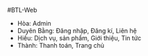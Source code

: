#BTL-Web

- Hòa: Admin
- Duyên Bằng: Đăng nhập, Đăng kí, Liên hệ
- Hiếu: Dịch vụ, sản phẩm, Giới thiệu, Tin tức
- Thành: Thanh toán, Trang chủ
